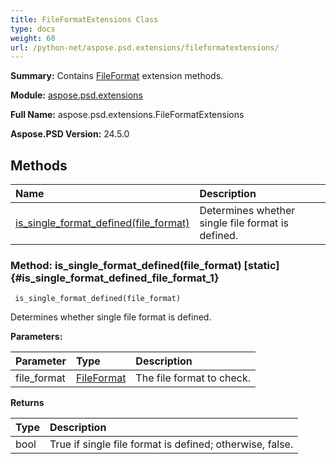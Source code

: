 ```yaml
---
title: FileFormatExtensions Class
type: docs
weight: 60
url: /python-net/aspose.psd.extensions/fileformatextensions/
---
```


**Summary:** Contains [FileFormat](/psd/python-net/aspose.psd/fileformat/) extension methods.

**Module:** [aspose.psd.extensions](/psd/python-net/aspose.psd.extensions/)

**Full Name:** aspose.psd.extensions.FileFormatExtensions

**Aspose.PSD Version:** 24.5.0

## **Methods**
| **Name** | **Description** |
| :- | :- |
| [is_single_format_defined(file_format)](#is_single_format_defined_file_format_1) | Determines whether single file format is defined. |


### Method: is_single_format_defined(file_format)  [static] {#is_single_format_defined_file_format_1}


```
 is_single_format_defined(file_format) 
```

Determines whether single file format is defined.

**Parameters:**

| Parameter | Type | Description |
| :- | :- | :- |
| file_format | [FileFormat](/psd/python-net/aspose.psd/fileformat) | The file format to check. |

**Returns**

| Type | Description |
| :- | :- |
| bool | <c>True</c> if single file format is defined; otherwise, <c>false</c>. |


